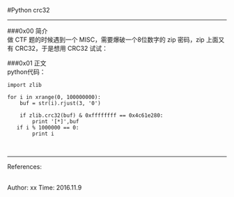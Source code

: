 #Python crc32  

------------------


###0x00 简介  
做 CTF 题的时候遇到一个 MISC，需要爆破一个8位数字的 zip 密码，zip 上面又有 CRC32，于是想用 CRC32 试试：  

###0x01 正文  
python代码：

	import zlib

	for i in xrange(0, 100000000):
		buf = str(i).rjust(3, '0')

    	if zlib.crc32(buf) & 0xffffffff == 0x4c61e280:
        	print '[*]',buf
	   if i % 1000000 == 0:
      		print i



</br>

------------------
References:  

</br>
Author: xx  
Time: 2016.11.9